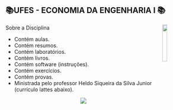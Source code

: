 
## 📚UFES - ECONOMIA DA ENGENHARIA I  📚
<img align="right" width="16%" src="https://user-images.githubusercontent.com/80075307/220129072-48d5ff96-a10d-4e0b-9024-9374bee2c0c2.svg">

Sobre a Disciplina
  * Contém aulas.
  * Contém resumos.
  * Contém laboratórios.
  * Contém livros.
  * Contém software (instruções).
  * Contém exercícios.
  * Contém provas.
  * Ministrada pelo professor Heldo Siqueira da Silva Junior (currículo lattes abaixo).

<div align="center">
    <a href="http://lattes.cnpq.br/4686200734593201" target="_blank"
      ><img
        src="https://img.shields.io/badge/-Currículo Lattes-%230077B5?style=for-the-badge&logo=linkedin&logoColor=white"
        target="_blank"
  </div>




